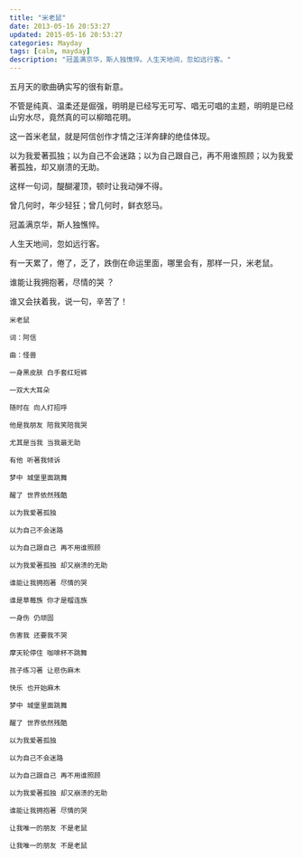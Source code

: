 ```yaml
---
title: "米老鼠"
date: 2013-05-16 20:53:27
updated: 2015-05-16 20:53:27
categories: Mayday
tags: [calm, mayday]
description: "冠盖满京华，斯人独憔悴。人生天地间，忽如远行客。"
---
```


五月天的歌曲确实写的很有新意。

不管是纯真、温柔还是倔强，明明是已经写无可写、唱无可唱的主题，明明是已经山穷水尽，竟然真的可以柳暗花明。

这一首米老鼠，就是阿信创作才情之汪洋奔肆的绝佳体现。

以为我爱著孤独；以为自己不会迷路；以为自己跟自己，再不用谁照顾；以为我爱著孤独，却又崩溃的无助。

这样一句词，醍醐灌顶，顿时让我动弹不得。

曾几何时，年少轻狂；曾几何时，鲜衣怒马。

冠盖满京华，斯人独憔悴。

人生天地间，忽如远行客。

有一天累了，倦了，乏了，跌倒在命运里面，哪里会有，那样一只，米老鼠。

谁能让我拥抱著，尽情的哭 ？

谁又会扶着我，说一句，辛苦了！

```
米老鼠

词：阿信

曲：怪兽

一身黑皮肤 白手套红短裤

一双大大耳朵 

随时在 向人打招呼

他是我朋友 陪我笑陪我哭

尤其是当我 当我最无助

有他 听著我倾诉

梦中 城堡里面跳舞

醒了 世界依然残酷

以为我爱著孤独

以为自己不会迷路

以为自己跟自己 再不用谁照顾

以为我爱著孤独 却又崩溃的无助

谁能让我拥抱著 尽情的哭

谁是草莓族 你才是榴连族

一身伤 仍顽固 

伤害我 还要我不哭

摩天轮停住 咖啡杯不跳舞

孩子练习著 让悲伤麻木

快乐 也开始麻木

梦中 城堡里面跳舞

醒了 世界依然残酷

以为我爱著孤独

以为自己不会迷路

以为自己跟自己 再不用谁照顾

以为我爱著孤独 却又崩溃的无助

谁能让我拥抱著 尽情的哭

让我唯一的朋友 不是老鼠

让我唯一的朋友 不是老鼠
```
